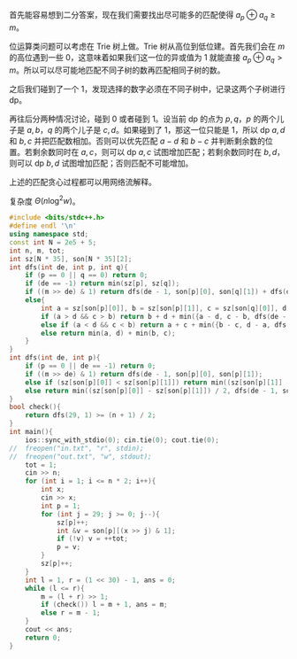 首先能容易想到二分答案，现在我们需要找出尽可能多的匹配使得 $a_p\oplus a_q\ge m$。

位运算类问题可以考虑在 Trie 树上做。Trie 树从高位到低位建。首先我们会在 $m$ 的高位遇到一些 0，这意味着如果我们这一位的异或值为 1 就能直接 $a_p\oplus a_q>m$。所以可以尽可能地匹配不同子树的数再匹配相同子树的数。

之后我们碰到了一个 1，发现选择的数字必须在不同子树中，记录这两个子树进行 dp。

再往后分两种情况讨论，碰到 0 或者碰到 1。设当前 dp 的点为 $p,q$，$p$ 的两个儿子是 $a,b$，$q$ 的两个儿子是 $c,d$。如果碰到了 1，那这一位只能是 1，所以 dp $a,d$ 和 $b,c$ 并把匹配数相加。否则可以优先匹配 $a-d$ 和 $b-c$ 并判断剩余数的位置。若剩余数同时在 $a,c$，则可以 dp $a,c$ 试图增加匹配；若剩余数同时在 $b,d$，则可以 dp $b,d$ 试图增加匹配；否则匹配不可能增加。

上述的匹配贪心过程都可以用网络流解释。

复杂度 $\Theta(n\log^2 w)$。

```cpp
#include <bits/stdc++.h>
#define endl '\n'
using namespace std;
const int N = 2e5 + 5;
int n, m, tot;
int sz[N * 35], son[N * 35][2];
int dfs(int de, int p, int q){
	if (p == 0 || q == 0) return 0;
	if (de == -1) return min(sz[p], sz[q]);
	if ((m >> de) & 1) return dfs(de - 1, son[p][0], son[q][1]) + dfs(de - 1, son[p][1], son[q][0]);
	else{
		int a = sz[son[p][0]], b = sz[son[p][1]], c = sz[son[q][0]], d = sz[son[q][1]];
		if (a > d && c > b) return b + d + min({a - d, c - b, dfs(de - 1, son[p][0], son[q][0])});
		else if (a < d && c < b) return a + c + min({b - c, d - a, dfs(de - 1, son[p][1], son[q][1])});
		else return min(a, d) + min(b, c);
	}
}
int dfs(int de, int p){
	if (p == 0 || de == -1) return 0;
	if ((m >> de) & 1) return dfs(de - 1, son[p][0], son[p][1]);
	else if (sz[son[p][0]] < sz[son[p][1]]) return min((sz[son[p][1]] - sz[son[p][0]]) / 2, dfs(de - 1, son[p][1])) + sz[son[p][0]];
	else return min((sz[son[p][0]] - sz[son[p][1]]) / 2, dfs(de - 1, son[p][0])) + sz[son[p][1]];
}
bool check(){
	return dfs(29, 1) >= (n + 1) / 2;
}
int main(){
	ios::sync_with_stdio(0); cin.tie(0); cout.tie(0);
//	freopen("in.txt", "r", stdin);
//	freopen("out.txt", "w", stdout);
	tot = 1;
	cin >> n;
	for (int i = 1; i <= n * 2; i++){
		int x;
		cin >> x;
		int p = 1;
		for (int j = 29; j >= 0; j--){
			sz[p]++;
			int &v = son[p][(x >> j) & 1];
			if (!v) v = ++tot;
			p = v;
		}
		sz[p]++;
	}
	int l = 1, r = (1 << 30) - 1, ans = 0;
	while (l <= r){
		m = (l + r) >> 1;
		if (check()) l = m + 1, ans = m;
		else r = m - 1;
	}
	cout << ans;
	return 0;
}
```